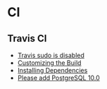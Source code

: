 # CI

## Travis CI
* [Travis sudo is disabled](http://stackoverflow.com/questions/26299552/travis-sudo-is-disabled)
* [Customizing the Build](https://docs.travis-ci.com/user/customizing-the-build/)
* [Installing Dependencies](https://docs.travis-ci.com/user/installing-dependencies/)
* [Please add PostgreSQL 10.0](https://github.com/travis-ci/travis-ci/issues/8537)
